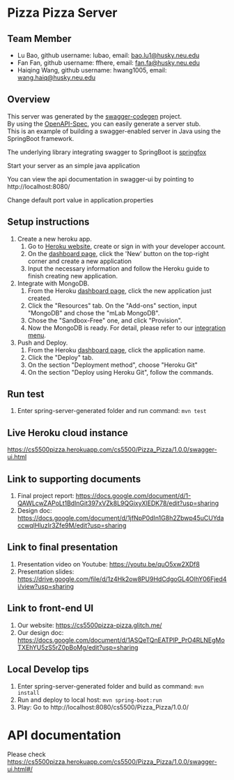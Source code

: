 # Pizza Pizza Server

## Team Member
* Lu Bao, github username: lubao, email: bao.lu1@husky.neu.edu
* Fan Fan, github username: ffhere, email: fan.fa@husky.neu.edu
* Haiqing Wang, github username: hwang1005, email: wang.haiq@husky.neu.edu

## Overview  
This server was generated by the [swagger-codegen](https://github.com/swagger-api/swagger-codegen) project.  
By using the [OpenAPI-Spec](https://github.com/swagger-api/swagger-core), you can easily generate a server stub.  
This is an example of building a swagger-enabled server in Java using the SpringBoot framework.  

The underlying library integrating swagger to SpringBoot is [springfox](https://github.com/springfox/springfox)  

Start your server as an simple java application  

You can view the api documentation in swagger-ui by pointing to  
http://localhost:8080/  

Change default port value in application.properties

## Setup instructions
1. Create a new heroku app. 
    1. Go to [Heroku website](https://dashboard.heroku.com/apps), create or sign in with your developer account.
    2. On the [dashboard page](https://dashboard.heroku.com/apps), click the 'New' button on the top-right corner and create a new application
    3. Input the necessary information and follow the Heroku guide to finish creating new application.
2. Integrate with MongoDB.
    1. From the Heroku [dashboard page](https://dashboard.heroku.com/apps), click the new application just created.
    2. Click the "Resources" tab. On the "Add-ons" section, input "MongoDB" and chose the "mLab MongoDB". 
    3. Chose the "Sandbox-Free" one, and click "Provision".
    4. Now the MongoDB is ready. For detail, please refer to our [integration menu](https://drive.google.com/file/d/1t-NGswKJuKyeh8JcYwNaUFvojBf1FSiW/view?usp=sharing).
3. Push and Deploy.
    1. From the Heroku [dashboard page](https://dashboard.heroku.com/apps), click the application name.
    2. Click the "Deploy" tab.
    3. On the section "Deployment method", choose "Heroku Git"
    4. On the section "Deploy using Heroku Git", follow the commands. 

## Run test
1. Enter spring-server-generated folder and run command: `mvn test`

## Live Heroku cloud instance
https://cs5500pizza.herokuapp.com/cs5500/Pizza_Pizza/1.0.0/swagger-ui.html

## Link to supporting documents
1. Final project report: https://docs.google.com/document/d/1-QAWLcwZAPoLt1BdlnGit397xVZk8L9QGixyXlEDK78/edit?usp=sharing
2. Design doc: https://docs.google.com/document/d/1jfNpP0dIn1G8h2Zbwp45uCUYdaccwqIHluzIr3Zfe9M/edit?usp=sharing

## Link to final presentation
1. Presentation video on Youtube: https://youtu.be/quO5xw2XDf8
2. Presentation slides: https://drive.google.com/file/d/1z4Hk2ow8PU9HdCdgoGL4OlhY06Fjed4i/view?usp=sharing

## Link to front-end UI
1. Our website: https://cs5500pizza-pizza.glitch.me/
2. Our design doc: https://docs.google.com/document/d/1ASQeTQnEATPlP_PrO4RLNEgMoTXEhYU5zS5rZ0pBoMg/edit?usp=sharing

## Local Develop tips
1. Enter spring-server-generated folder and build as command: `mvn install`
2. Run and deploy to local host: `mvn spring-boot:run`
3. Play: Go to http://localhost:8080/cs5500/Pizza_Pizza/1.0.0/


# API documentation
Please check https://cs5500pizza.herokuapp.com/cs5500/Pizza_Pizza/1.0.0/swagger-ui.html#/
